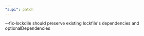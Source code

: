 ```yaml
---
"supi": patch
---
```


--fix-lockdile should preserve existing lockfile's dependencies and optionalDependencies
